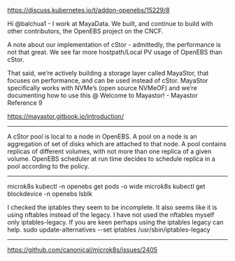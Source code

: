 

https://discuss.kubernetes.io/t/addon-openebs/15229/8

Hi @balchua1 - I work at MayaData. We built, and continue to build with other contributors, the OpenEBS project on the CNCF.

A note about our implementation of cStor - admittedly, the performance is not that great. We see far more hostpath/Local PV usage of OpenEBS than cStor.

That said, we’re actively building a storage layer called MayaStor, that focuses on performance, and can be used instead of cStor. MayaStor specifically works with NVMe’s (open source NVMeOF) and we’re documenting how to use this @ Welcome to Mayastor! - Mayastor Reference 9

https://mayastor.gitbook.io/introduction/

---

A cStor pool is local to a node in OpenEBS. A pool on a node is an aggregation of set of disks which are attached to that node. A pool contains replicas of different volumes, with not more than one replica of a given volume. OpenEBS scheduler at run time decides to schedule replica in a pool according to the policy.

---
microk8s kubectl -n openebs get pods -o wide
microk8s kubectl get blockdevice -n openebs
lsblk


I checked the iptables they seem to be incomplete.
It also seems like it is using nftables instead of the legacy. I have not used the nftables myself only iptables-legacy.
If you are keen perhaps using the iptables legacy can help.
sudo update-alternatives --set iptables /usr/sbin/iptables-legacy

---

https://github.com/canonical/microk8s/issues/2405





